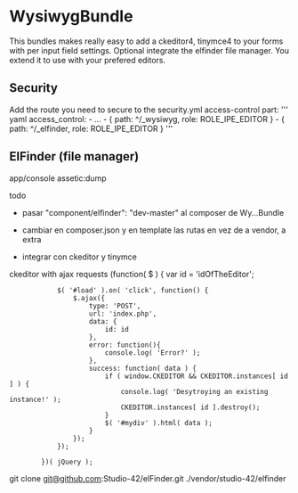 # WysiwygBundle

This bundles makes really easy to add a ckeditor4, tinymce4 to your forms with per input field settings. Optional integrate the elfinder file manager. You extend it to use with your prefered editors.

## Security
Add the route you need to secure to the security.yml access-control part:
''' yaml
    access_control:
        - ...
        - { path: ^/_wysiwyg, role: ROLE_IPE_EDITOR }
        - { path: ^/_elfinder, role: ROLE_IPE_EDITOR }
'''

## ElFinder (file manager)

app/console assetic:dump



todo
- pasar "component/elfinder": "dev-master" al composer de Wy...Bundle

- cambiar en composer.json y en template las rutas en vez de a vendor, a extra
- integrar con ckeditor y tinymce


ckeditor with ajax requests
            (function( $ ) {
                var id = 'idOfTheEditor';

                $( '#load' ).on( 'click', function() {
                    $.ajax({
                        type: 'POST',
                        url: 'index.php',
                        data: {
                            id: id
                        },
                        error: function(){
                            console.log( 'Error?' );
                        },
                        success: function( data ) {
                            if ( window.CKEDITOR && CKEDITOR.instances[ id ] ) {
                                console.log( 'Desytroying an existing instance!' );
                                CKEDITOR.instances[ id ].destroy();
                            }
                            $( '#mydiv' ).html( data );
                        }
                    });
                });

            })( jQuery );

git clone git@github.com:Studio-42/elFinder.git ./vendor/studio-42/elfinder